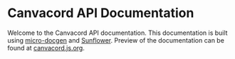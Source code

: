# Canvacord API Documentation

Welcome to the Canvacord API documentation. This documentation is built using [micro-docgen](https://github.com/neplextech/micro-docgen) and [Sunflower](https://sunflower.neplextech.com). Preview of the documentation can be found at [canvacord.js.org](https://canvacord.js.org).
